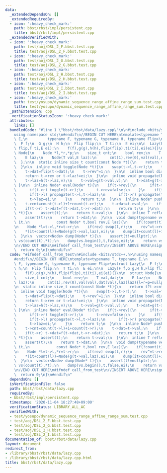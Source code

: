 ```yaml
---
data:
  _extendedDependsOn: []
  _extendedRequiredBy:
  - icon: ':heavy_check_mark:'
    path: bbst/rbst/impl/persistent.cpp
    title: bbst/rbst/impl/persistent.cpp
  _extendedVerifiedWith:
  - icon: ':heavy_check_mark:'
    path: test/aoj/DSL_2_F.bbst.test.cpp
    title: test/aoj/DSL_2_F.bbst.test.cpp
  - icon: ':heavy_check_mark:'
    path: test/aoj/DSL_2_G.bbst.test.cpp
    title: test/aoj/DSL_2_G.bbst.test.cpp
  - icon: ':heavy_check_mark:'
    path: test/aoj/DSL_2_H.bbst.test.cpp
    title: test/aoj/DSL_2_H.bbst.test.cpp
  - icon: ':heavy_check_mark:'
    path: test/aoj/DSL_2_I.bbst.test.cpp
    title: test/aoj/DSL_2_I.bbst.test.cpp
  - icon: ':heavy_check_mark:'
    path: test/yosupo/dynamic_sequence_range_affine_range_sum.test.cpp
    title: test/yosupo/dynamic_sequence_range_affine_range_sum.test.cpp
  _pathExtension: cpp
  _verificationStatusIcon: ':heavy_check_mark:'
  attributes:
    links: []
  bundledCode: "#line 1 \"bbst/rbst/data/lazy.cpp\"\n\n#include <bits/stdc++.h>\n\
    using namespace std;\n#endif\n//BEGIN CUT HERE\ntemplate<typename T, typename\
    \ E,\n         typename F, typename G, typename H, typename Flip>\nstruct Lazy{\n\
    \  F f;\n  G g;\n  H h;\n  Flip flip;\n  T ti;\n  E ei;\n\n  Lazy(F f,G g,H h,Flip\
    \ flip,T ti,E ei):\n    f(f),g(g),h(h),flip(flip),ti(ti),ei(ei){}\n\n  struct\
    \ Node{\n    Node *l,*r,*p;\n    size_t cnt;\n    bool rev;\n    T val,dat;\n\
    \    E laz;\n    Node(T val,E laz):\n      cnt(1),rev(0),val(val),dat(val),laz(laz){l=r=p=nullptr;}\n\
    \  };\n\n  static inline size_t count(const Node *t){\n    return t?t->cnt:0;\n\
    \  }\n\n  inline void toggle(Node *t){\n    swap(t->l,t->r);\n    t->val=flip(t->val);\n\
    \    t->dat=flip(t->dat);\n    t->rev^=1;\n  }\n\n  inline bool dirty(Node *t){\n\
    \    return t->rev or t->laz!=ei;\n  }\n\n  inline void propagate(Node *t,E v){\n\
    \    t->laz=h(t->laz,v);\n    t->val=g(t->val,v);\n    t->dat=g(t->dat,v);\n \
    \ }\n\n  inline Node* eval(Node* t){\n    if(t->rev){\n      if(t->l) toggle(t->l);\n\
    \      if(t->r) toggle(t->r);\n      t->rev=false;\n    }\n    if(t->laz!=ei){\n\
    \      if(t->l) propagate(t->l,t->laz);\n      if(t->r) propagate(t->r,t->laz);\n\
    \      t->laz=ei;\n    }\n    return t;\n  }\n\n  inline Node* pushup(Node *t){\n\
    \    t->cnt=count(t->l)+1+count(t->r);\n    t->dat=t->val;\n    if(t->l) t->dat=f(t->l->dat,t->dat);\n\
    \    if(t->r) t->dat=f(t->dat,t->r->dat);\n    return t;\n  }\n\n  inline T get_val(Node\
    \ *t){\n    assert(t);\n    return t->val;\n  }\n\n  inline T reflect(Node *t){\n\
    \    assert(t);\n    return t->dat;\n  }\n\n  void dump(typename vector<Node>::iterator\
    \ it,\n            const Node* t,bool rev,E laz){\n    if(!count(t)) return;\n\
    \n    Node *l=t->l,*r=t->r;\n    if(rev) swap(l,r);\n    rev^=t->rev;\n\n    dump(it,l,rev,h(laz,t->laz));\n\
    \    *(it+count(l))=Node(g(t->val,laz),ei);\n    dump(it+count(l)+1,r,rev,h(laz,t->laz));\n\
    \  }\n\n  vector<Node> dump(Node* t){\n    assert(t!=nullptr);\n    vector<Node>\
    \ vs(count(t),*t);\n    dump(vs.begin(),t,false,ei);\n    return vs;\n  }\n};\n\
    \n//END CUT HERE\n#ifndef call_from_test\n//INSERT ABOVE HERE\nsigned main(){\n\
    \  return 0;\n}\n#endif\n"
  code: "#ifndef call_from_test\n#include <bits/stdc++.h>\nusing namespace std;\n\
    #endif\n//BEGIN CUT HERE\ntemplate<typename T, typename E,\n         typename\
    \ F, typename G, typename H, typename Flip>\nstruct Lazy{\n  F f;\n  G g;\n  H\
    \ h;\n  Flip flip;\n  T ti;\n  E ei;\n\n  Lazy(F f,G g,H h,Flip flip,T ti,E ei):\n\
    \    f(f),g(g),h(h),flip(flip),ti(ti),ei(ei){}\n\n  struct Node{\n    Node *l,*r,*p;\n\
    \    size_t cnt;\n    bool rev;\n    T val,dat;\n    E laz;\n    Node(T val,E\
    \ laz):\n      cnt(1),rev(0),val(val),dat(val),laz(laz){l=r=p=nullptr;}\n  };\n\
    \n  static inline size_t count(const Node *t){\n    return t?t->cnt:0;\n  }\n\n\
    \  inline void toggle(Node *t){\n    swap(t->l,t->r);\n    t->val=flip(t->val);\n\
    \    t->dat=flip(t->dat);\n    t->rev^=1;\n  }\n\n  inline bool dirty(Node *t){\n\
    \    return t->rev or t->laz!=ei;\n  }\n\n  inline void propagate(Node *t,E v){\n\
    \    t->laz=h(t->laz,v);\n    t->val=g(t->val,v);\n    t->dat=g(t->dat,v);\n \
    \ }\n\n  inline Node* eval(Node* t){\n    if(t->rev){\n      if(t->l) toggle(t->l);\n\
    \      if(t->r) toggle(t->r);\n      t->rev=false;\n    }\n    if(t->laz!=ei){\n\
    \      if(t->l) propagate(t->l,t->laz);\n      if(t->r) propagate(t->r,t->laz);\n\
    \      t->laz=ei;\n    }\n    return t;\n  }\n\n  inline Node* pushup(Node *t){\n\
    \    t->cnt=count(t->l)+1+count(t->r);\n    t->dat=t->val;\n    if(t->l) t->dat=f(t->l->dat,t->dat);\n\
    \    if(t->r) t->dat=f(t->dat,t->r->dat);\n    return t;\n  }\n\n  inline T get_val(Node\
    \ *t){\n    assert(t);\n    return t->val;\n  }\n\n  inline T reflect(Node *t){\n\
    \    assert(t);\n    return t->dat;\n  }\n\n  void dump(typename vector<Node>::iterator\
    \ it,\n            const Node* t,bool rev,E laz){\n    if(!count(t)) return;\n\
    \n    Node *l=t->l,*r=t->r;\n    if(rev) swap(l,r);\n    rev^=t->rev;\n\n    dump(it,l,rev,h(laz,t->laz));\n\
    \    *(it+count(l))=Node(g(t->val,laz),ei);\n    dump(it+count(l)+1,r,rev,h(laz,t->laz));\n\
    \  }\n\n  vector<Node> dump(Node* t){\n    assert(t!=nullptr);\n    vector<Node>\
    \ vs(count(t),*t);\n    dump(vs.begin(),t,false,ei);\n    return vs;\n  }\n};\n\
    \n//END CUT HERE\n#ifndef call_from_test\n//INSERT ABOVE HERE\nsigned main(){\n\
    \  return 0;\n}\n#endif\n"
  dependsOn: []
  isVerificationFile: false
  path: bbst/rbst/data/lazy.cpp
  requiredBy:
  - bbst/rbst/impl/persistent.cpp
  timestamp: '2020-11-04 18:27:48+09:00'
  verificationStatus: LIBRARY_ALL_AC
  verifiedWith:
  - test/yosupo/dynamic_sequence_range_affine_range_sum.test.cpp
  - test/aoj/DSL_2_F.bbst.test.cpp
  - test/aoj/DSL_2_G.bbst.test.cpp
  - test/aoj/DSL_2_H.bbst.test.cpp
  - test/aoj/DSL_2_I.bbst.test.cpp
documentation_of: bbst/rbst/data/lazy.cpp
layout: document
redirect_from:
- /library/bbst/rbst/data/lazy.cpp
- /library/bbst/rbst/data/lazy.cpp.html
title: bbst/rbst/data/lazy.cpp
---
```

